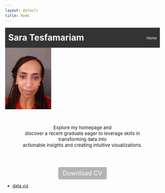 ```yaml
---
layout: default
title: Home
---
```

<link rel="stylesheet" href="style.css">

<div style="display: flex; justify-content: space-between; align-items: center; padding: 10px; background-color: #333; color: white;">
    <h1 style="margin: 0;">Sara Tesfamariam</h1>
    <ul style="list-style: none; margin: 2; padding: 0; display: flex; gap: 15px;">
        <li><a href="index.md" style="color: white; text-decoration: none; font-size: 12px;">Home</a></li>
    </ul>
</div>

  <div style="background:   url('https://github.com/tes2sara/sara_tesfamariam/blob/main/IMG_1458.jpg?raw=true') no-repeat center center/cover; padding: 0px 0px; color: white; text-align: center;">
    <div style="display: flex; align-items: center;">
  <img src="https://github.com/tes2sara/sara_tesfamariam/blob/main/Profile.jpg?raw=true" alt="Profile Picture" style="height: 200px; width:150px; boarder-radius:50%; margin-right: 20px;">
      <div style="display: flex; flex-direction: column; justify-content: center; padding-top: 30px;">
    <p style="font-size: 13px; margin: 0;">Aspiring Data Scientist</p>
      </div>
    </div>
  </div>


<p style="text-align: center; font-size: 15px; margin: 0; padding: 50px;">Explore my homepage and <br> discover a recent graduate eager to leverage skills in transforming data into <br> actionable insights and creating intuitive visualizations.</p>

<div style="text-align: center; margin: 20px 0;">
    <a href="CV.pdf" download="Sara_CV.pdf" style="padding: 8px 15px; background-color: #b4b4b4; color: white; text-decoration: none; border-radius: 5px; font-size: 20px;">Download CV</a>
</div>

- [data viz](project1.md)

  






